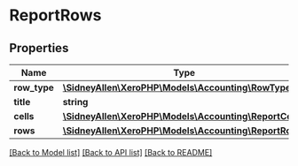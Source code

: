 # ReportRows

## Properties
Name | Type | Description | Notes
------------ | ------------- | ------------- | -------------
**row_type** | [**\SidneyAllen\XeroPHP\Models\Accounting\RowType**](RowType.md) |  | [optional] 
**title** | **string** |  | [optional] 
**cells** | [**\SidneyAllen\XeroPHP\Models\Accounting\ReportCell[]**](ReportCell.md) |  | [optional] 
**rows** | [**\SidneyAllen\XeroPHP\Models\Accounting\ReportRow[]**](ReportRow.md) |  | [optional] 

[[Back to Model list]](../README.md#documentation-for-models) [[Back to API list]](../README.md#documentation-for-api-endpoints) [[Back to README]](../README.md)



